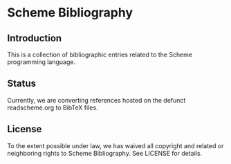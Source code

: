 # Scheme Bibliography

## Introduction

This is a collection of bibliographic entries related to the Scheme programming
language.

## Status

Currently, we are converting references hosted on the defunct readscheme.org to
BibTeX files.

## License

To the extent possible under law, we has waived all copyright and related or
neighboring rights to Scheme Bibliography. See LICENSE for details.
